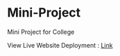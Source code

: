# Mini-Project
Mini Project for College

View Live Website Deployment : <a href = "https://daxoron.github.io/project/">Link</a>
